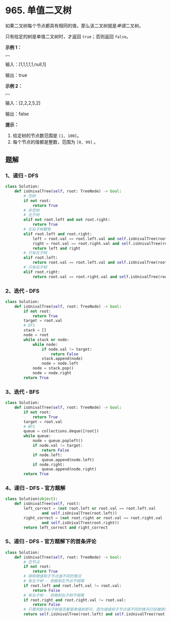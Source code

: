 # 965. 单值二叉树

如果二叉树每个节点都具有相同的值，那么该二叉树就是*单值*二叉树。

只有给定的树是单值二叉树时，才返回 `true`；否则返回 `false`。

 

**示例 1：**

<img src="https://assets.leetcode-cn.com/aliyun-lc-upload/uploads/2018/12/29/screen-shot-2018-12-25-at-50104-pm.png" alt="img" style="zoom: 33%;" />

输入：[1,1,1,1,1,null,1]

输出：true

**示例 2：**

<img src="https://assets.leetcode-cn.com/aliyun-lc-upload/uploads/2018/12/29/screen-shot-2018-12-25-at-50050-pm.png" alt="img" style="zoom: 33%;" />

输入：[2,2,2,5,2]

输出：false

 

**提示：**

1. 给定树的节点数范围是 `[1, 100]`。
2. 每个节点的值都是整数，范围为 `[0, 99]` 。

## 题解

### 1、递归 - DFS

```python
class Solution:
    def isUnivalTree(self, root: TreeNode) -> bool:
        # 空树
        if not root:
            return True
        # 非空树
        # 无子树
        elif not root.left and not root.right:
            return True
        # 左右子树都有
        elif root.left and root.right:
            left = root.val == root.left.val and self.isUnivalTree(root.left)
            right = root.val == root.right.val and self.isUnivalTree(root.right)
            return left and right
        # 只有左子树
        elif root.left:
            return root.val == root.left.val and self.isUnivalTree(root.left)
        # 只有右子树
        elif root.right:
            return root.val == root.right.val and self.isUnivalTree(root.right)
```

### 2、迭代 - DFS

```python
class Solution:
    def isUnivalTree(self, root: TreeNode) -> bool:
        if not root:
            return True 
        target = root.val
        # DFS
        stack = []
        node = root
        while stack or node:
            while node:
                if node.val != target:
                    return False
                stack.append(node)
                node = node.left
            node = stack.pop()
            node = node.right
        return True
```

### 3、迭代 - BFS

```python
class Solution:
    def isUnivalTree(self, root: TreeNode) -> bool:
        if not root:
            return True
        target = root.val
        # BFS
        queue = collections.deque([root])
        while queue:
            node = queue.popleft()
            if node.val != target:
                return False
            if node.left:
                queue.append(node.left)
            if node.right:
                queue.append(node.right)
        return True
```

### 4、递归 - DFS - 官方题解

```python
class Solution(object):
    def isUnivalTree(self, root):
        left_correct = (not root.left or root.val == root.left.val
                and self.isUnivalTree(root.left))
        right_correct = (not root.right or root.val == root.right.val
                and self.isUnivalTree(root.right))
        return left_correct and right_correct
```

### 5、递归 - DFS - 官方题解下的首条评论

```python
class Solution:
    def isUnivalTree(self, root: TreeNode) -> bool:
        # 空节点
        if not root: 
            return True
        # 排除根值和子节点值不同的情况
        # 有左子树 - 但根和左节点不相等
        if root.left and root.left.val != root.val: 
            return False
        # 有右子树 - 但根和右子树不相等
        if root.right and root.right.val != root.val: 
            return False
        # 只需判断左右子树是否都是单值树即可，因为根值和子节点值不同的情况已经被排除
        return self.isUnivalTree(root.left) and self.isUnivalTree(root.right)
```

